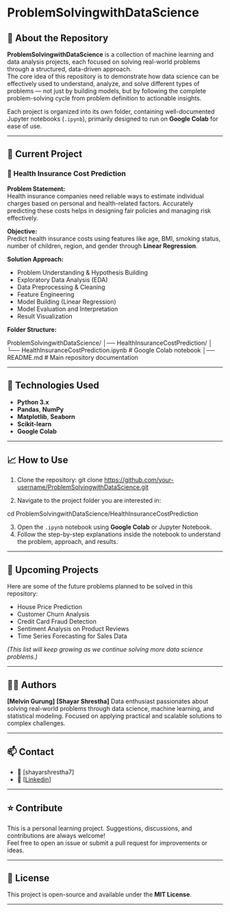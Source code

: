 # ProblemSolvingwithDataScience

## 📌 About the Repository

**ProblemSolvingwithDataScience** is a collection of machine learning and data analysis projects, each focused on solving real-world problems through a structured, data-driven approach.  
The core idea of this repository is to demonstrate how data science can be effectively used to understand, analyze, and solve different types of problems — not just by building models, but by following the complete problem-solving cycle from problem definition to actionable insights.

Each project is organized into its own folder, containing well-documented Jupyter notebooks (`.ipynb`), primarily designed to run on **Google Colab** for ease of use.

---

## 📂 Current Project

### 🔷 Health Insurance Cost Prediction

**Problem Statement:**  
Health insurance companies need reliable ways to estimate individual charges based on personal and health-related factors. Accurately predicting these costs helps in designing fair policies and managing risk effectively.

**Objective:**  
Predict health insurance costs using features like age, BMI, smoking status, number of children, region, and gender through **Linear Regression**.

**Solution Approach:**  
- Problem Understanding & Hypothesis Building  
- Exploratory Data Analysis (EDA)  
- Data Preprocessing & Cleaning  
- Feature Engineering  
- Model Building (Linear Regression)  
- Model Evaluation and Interpretation  
- Result Visualization  

**Folder Structure:**

ProblemSolvingwithDataScience/ │── HealthInsuranceCostPrediction/ │ └── HealthInsuranceCostPrediction.ipynb # Google Colab notebook │── README.md # Main repository documentation

---

## 🚀 Technologies Used

- **Python 3.x**
- **Pandas**, **NumPy**
- **Matplotlib**, **Seaborn**
- **Scikit-learn**
- **Google Colab**

---

## 📈 How to Use

1. Clone the repository: git clone https://github.com/your-username/ProblemSolvingwithDataScience.git

2. Navigate to the project folder you are interested in:

cd ProblemSolvingwithDataScience/HealthInsuranceCostPrediction

3. Open the `.ipynb` notebook using **Google Colab** or Jupyter Notebook.
4. Follow the step-by-step explanations inside the notebook to understand the problem, approach, and results.

---

## 🚧 Upcoming Projects

Here are some of the future problems planned to be solved in this repository:
- House Price Prediction
- Customer Churn Analysis
- Credit Card Fraud Detection
- Sentiment Analysis on Product Reviews
- Time Series Forecasting for Sales Data

*(This list will keep growing as we continue solving more data science problems.)*

---

## 🧑‍💻 Authors

**[Melvin Gurung]**
**[Shayar Shrestha]**
Data enthusiast passionates about solving real-world problems through data science, machine learning, and statistical modeling. Focused on applying practical and scalable solutions to complex challenges.

---

## 📫 Contact

- 📧 [shayarshrestha7]  
- 🔗 [[Linkedin](https://www.linkedin.com/in/shayarshrestha/)]

---

## ⭐ Contribute

This is a personal learning project. Suggestions, discussions, and contributions are always welcome!  
Feel free to open an issue or submit a pull request for improvements or ideas.

---

## 📜 License

This project is open-source and available under the **MIT License**.

---

